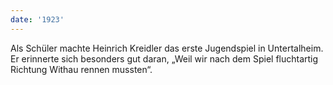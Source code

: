 ```yaml
---
date: '1923'
---
```


Als Schüler machte Heinrich Kreidler das erste Jugendspiel in Untertalheim. Er erinnerte sich besonders gut daran, „Weil wir nach dem Spiel fluchtartig Richtung Withau rennen mussten“.
